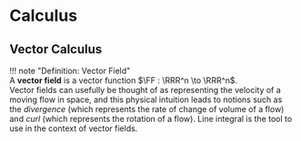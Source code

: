# Calculus

## Vector Calculus

!!! note "Definition: Vector Field"    
    A **vector field** is a vector function $\FF : \RRR^n \to \RRR^n$.   
Vector fields can usefully be thought of as representing the velocity of a moving flow in space, and this physical intuition leads to notions such as the *divergence* (which represents the rate of change of volume of a flow) and *curl* (which represents the rotation of a flow). Line integral is the tool to use in the context of vector fields.